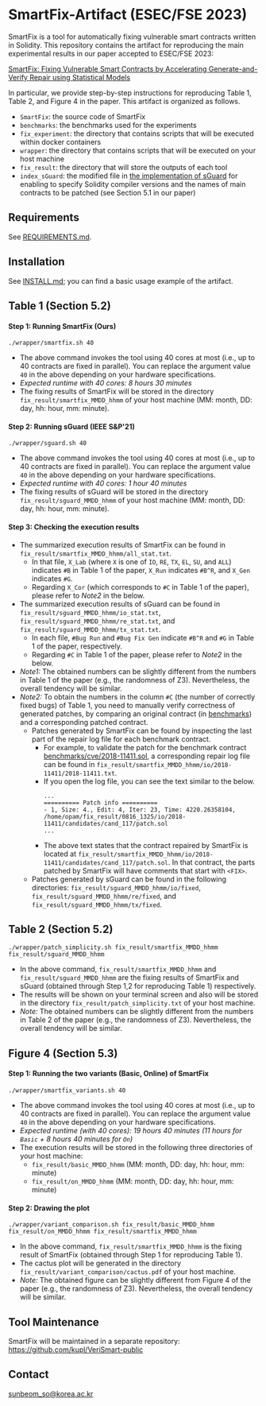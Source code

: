 # SmartFix-Artifact (ESEC/FSE 2023)
SmartFix is a tool for automatically fixing vulnerable smart contracts written in Solidity.
This repository contains the artifact for reproducing the main experimental results in our paper accepted to ESEC/FSE 2023:

[SmartFix: Fixing Vulnerable Smart Contracts by Accelerating Generate-and-Verify Repair using Statistical Models](./paper.pdf)

In particular, we provide step-by-step instructions for reproducing Table 1, Table 2, and Figure 4 in the paper.
This artifact is organized as follows.
* ``SmartFix``: the source code of SmartFix
* ``benchmarks``: the benchmarks used for the experiments
* ``fix_experiment``: the directory that contains scripts that will be executed within docker containers
* ``wrapper``: the directory that contains scripts that will be executed on your host machine 
* ``fix_result``: the directory that will store the outputs of each tool
* ``index_sGuard``: the modified file in [the implementation of sGuard](https://github.com/duytai/sGuard/tree/643c5f67f21d5a433965218a84ce407d93ccdc23) for enabling to specify Solidity compiler versions and the names of main contracts to be patched (see Section 5.1 in our paper)

## Requirements
See [REQUIREMENTS.md](./REQUIREMENTS.md).

## Installation
See [INSTALL.md](./INSTALL.md); you can find a basic usage example of the artifact.

## Table 1 (Section 5.2)

#### Step 1: Running SmartFix (Ours)
```
./wrapper/smartfix.sh 40
```
* The above command invokes the tool using 40 cores at most (i.e., up to 40 contracts are fixed in parallel). You can replace the argument value ``40`` in the above depending on your hardware specifications.
* *Expected runtime with 40 cores: 8 hours 30 minutes*
* The fixing results of SmartFix will be stored in the directory ``fix_result/smartfix_MMDD_hhmm`` of your host machine (MM: month, DD: day, hh: hour, mm: minute).

#### Step 2: Running sGuard (IEEE S&P'21)
```
./wrapper/sguard.sh 40
```
* The above command invokes the tool using 40 cores at most (i.e., up to 40 contracts are fixed in parallel). You can replace the argument value ``40`` in the above depending on your hardware specifications.
* *Expected runtime with 40 cores: 1 hour 40 minutes*
* The fixing results of sGuard will be stored in the directory ``fix_result/sguard_MMDD_hhmm`` of your host machine (MM: month, DD: day, hh: hour, mm: minute).

#### Step 3: Checking the execution results
* The summarized execution results of SmartFix can be found in ``fix_result/smartfix_MMDD_hhmm/all_stat.txt``.
  * In that file, ``X_Lab`` (where ``X`` is one of ``IO``, ``RE``, ``TX``, ``EL``, ``SU``, and ``ALL``) indicates ``#B`` in Table 1 of the paper, ``X_Run`` indicates ``#B^R``, and ``X_Gen`` indicates ``#G``.
  * Regarding ``X_Cor`` (which corresponds to ``#C`` in Table 1 of the paper), please refer to *Note2* in the below.
* The summarized execution results of sGuard can be found in ``fix_result/sguard_MMDD_hhmm/io_stat.txt``, ``fix_result/sguard_MMDD_hhmm/re_stat.txt``, and ``fix_result/sguard_MMDD_hhmm/tx_stat.txt``.
  * In each file, ``#Bug Run`` and ``#Bug Fix Gen`` indicate ``#B^R`` and ``#G`` in Table 1 of the paper, respectively.
  * Regarding ``#C`` in Table 1 of the paper, please refer to *Note2* in the below.
* *Note1:* The obtained numbers can be slightly different from the numbers in Table 1 of the paper (e.g., the randomness of Z3). Nevertheless, the overall tendency will be similar. 
* *Note2:* To obtain the numbers in the column ``#C`` (the number of correctly fixed bugs) of Table 1, you need to manually verify correctness of generated patches, by comparing an original contract (in [benchmarks](./benchmarks)) and a corresponding patched contract.
  * Patches generated by SmartFix can be found by inspecting the last part of the repair log file for each benchmark contract.
    * For example, to validate the patch for the benchmark contract [benchmarks/cve/2018-11411.sol](./benchmarks/cve/2018-11411.sol), a corresponding repair log file can be found in ``fix_result/smartfix_MMDD_hhmm/io/2018-11411/2018-11411.txt``. 
    * If you open the log file, you can see the text similar to the below.
      ```
      ...
      ========== Patch info ==========
      - 1, Size: 4., Edit: 4, Iter: 23, Time: 4220.26358104, /home/opam/fix_result/0816_1325/io/2018-11411/candidates/cand_117/patch.sol
      ...      
      ```
    * The above text states that the contract repaired by SmartFix is located at ``fix_result/smartfix_MMDD_hhmm/io/2018-11411/candidates/cand_117/patch.sol``. In that contract, the parts patched by SmartFix will have comments that start with ``<FIX>``.
  * Patches generated by sGuard can be found in the following directories: ``fix_result/sguard_MMDD_hhmm/io/fixed``, ``fix_result/sguard_MMDD_hhmm/re/fixed``, and ``fix_result/sguard_MMDD_hhmm/tx/fixed``.

## Table 2 (Section 5.2)
```
./wrapper/patch_simplicity.sh fix_result/smartfix_MMDD_hhmm fix_result/sguard_MMDD_hhmm
```
* In the above command, ``fix_result/smartfix_MMDD_hhmm`` and ``fix_result/sguard_MMDD_hhmm`` are the fixing results of SmartFix and sGuard (obtained through Step 1,2 for reproducing Table 1) respectively.
* The results will be shown on your terminal screen and also will be stored in the directory ``fix_result/patch_simplicity.txt`` of your host machine.
* *Note:* The obtained numbers can be slightly different from the numbers in Table 2 of the paper (e.g., the randomness of Z3). Nevertheless, the overall tendency will be similar.

## Figure 4 (Section 5.3)
#### Step 1: Running the two variants (Basic, Online) of SmartFix
```
./wrapper/smartfix_variants.sh 40
```
* The above command invokes the tool using 40 cores at most (i.e., up to 40 contracts are fixed in parallel). You can replace the argument value ``40`` in the above depending on your hardware specifications.
* *Expected runtime (with 40 cores): 19 hours 40 minutes (11 hours for ``Basic`` + 8 hours 40 minutes for ``On``)*
* The execution results will be stored in the following three directories of your host machine:
  * ``fix_result/basic_MMDD_hhmm`` (MM: month, DD: day, hh: hour, mm: minute)
  * ``fix_result/on_MMDD_hhmm`` (MM: month, DD: day, hh: hour, mm: minute)

#### Step 2: Drawing the plot
```
./wrapper/variant_comparison.sh fix_result/basic_MMDD_hhmm fix_result/on_MMDD_hhmm fix_result/smartfix_MMDD_hhmm
```
* In the above command, ``fix_result/smartfix_MMDD_hhmm`` is the fixing result of SmartFix (obtained through Step 1 for reproducing Table 1).
* The cactus plot will be generated in the directory ``fix_result/variant_comparison/cactus.pdf`` of your host machine.
* *Note:* The obtained figure can be slightly different from Figure 4 of the paper (e.g., the randomness of Z3). Nevertheless, the overall tendency will be similar.

## Tool Maintenance
SmartFix will be maintained in a separate repository: https://github.com/kupl/VeriSmart-public

## Contact
sunbeom_so@korea.ac.kr

